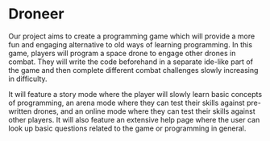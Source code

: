 # Droneer

Our project aims to create a programming game which will provide a more fun and engaging alternative to old ways of learning programming. In this game, players will program a space drone to engage other drones in combat. They will write the code beforehand in a separate ide-like part of the game and then complete different combat challenges slowly increasing in difficulty.

It will feature a story mode where the player will slowly learn basic concepts of programming, an arena mode where they can test their skills against pre-written drones, and an online mode where they can test their skills against other players. It will also feature an extensive help page where the user can look up basic questions related to the game or programming in general.
